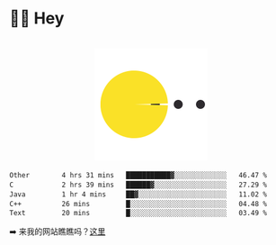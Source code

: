 
# 👋🏻 Hey
<div align="center">
	<br>
	<img src="https://raw.githubusercontent.com/Aniket965/Aniket965/master/pacman.svg?sanitize=true" width="200" height="200">
	<br>
</div>

<!--START_SECTION:waka-->

```txt
Other        4 hrs 31 mins   ███████████▓░░░░░░░░░░░░░   46.47 %
C            2 hrs 39 mins   ██████▓░░░░░░░░░░░░░░░░░░   27.29 %
Java         1 hr 4 mins     ██▓░░░░░░░░░░░░░░░░░░░░░░   11.02 %
C++          26 mins         █░░░░░░░░░░░░░░░░░░░░░░░░   04.48 %
Text         20 mins         █░░░░░░░░░░░░░░░░░░░░░░░░   03.49 %
```

<!--END_SECTION:waka-->

 ➡️  来我的网站瞧瞧吗？[这里](https://www.shaolongfei.com)
